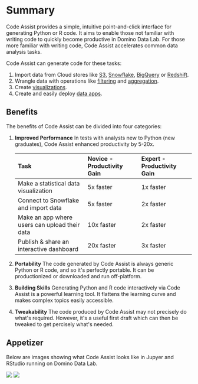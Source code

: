 # Summary

Code Assist provides a simple, intuitive point-and-click interface for generating Python or R code. It aims to enable those not familiar with writing code to quickly become productive in Domino Data Lab. For those more familiar with writing code, Code Assist accelerates common data analysis tasks.

Code Assist can generate code for these tasks:

1. Import data from Cloud stores like [S3](./loading-data/s3/), [Snowflake](./loading-data/snowflake/), [BigQuery](./loading-data/bigquery/) or [Redshift](./loading-data/redshift/).
2. Wrangle data with operations like [filtering](./transform/filter) and [aggregation](./transform/group-aggregate).
3. Create [visualizations](./visualization/create-plot).
4. Create and easily deploy [data apps](./app/create).

## Benefits

The benefits of Code Assist can be divided into four categories:

1. **Improved Performance** In tests with analysts new to Python (new graduates), Code Assist enhanced productivity by 5-20x.

    | Task                                          | Novice - Productivity Gain | Expert - Productivity Gain      |
    | :---                                          | :---                       | :---                            |
    | Make a statistical data visualization         | 5x faster                  | 1x faster                       |
    | Connect to Snowflake and import data          | 5x faster                  | 2x faster                       |
    | Make an app where users can upload their data | 10x faster                 | 2x faster                       |
    | Publish & share an interactive dashboard      | 20x faster                 | 3x faster                       |

2. **Portability** The code generated by Code Assist is always generic Python or R code, and so it's perfectly portable. It can be productionized or downloaded and run off-platform. 
3. **Building Skills** Generating Python and R code interactively via Code Assist is a powerful learning tool. It flattens the learning curve and makes complex topics easily accessible.
4. **Tweakability** The code produced by Code Assist may not precisely do what's required. However, it's a useful first draft which can then be tweaked to get percisely what's needed.

## Appetizer

Below are images showing what Code Assist looks like in Jupyer and RStudio running on Domino Data Lab.

<img class="screenshot" src="../screenshots/dca-init-jupyter.png">
<img class="screenshot" src="../screenshots/dca-init-rstudio.png">